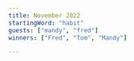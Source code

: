 ```yaml
---
title: November 2022
startingWord: "habit"
guests: ["mandy", "fred"]
winners: ["Fred", "Tom", "Mandy"]

---
```

